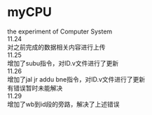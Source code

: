 # myCPU
the experiment of Computer System  
11.24  
对之前完成的数据相关内容进行上传  
11.25  
增加了subu指令，对ID.v文件进行了更新  
11.26  
增加了jal jr addu bne指令，对ID.v文件进行了更新  
有错误暂时未能解决  
11.29  
增加了wb到id段的旁路，解决了上述错误

